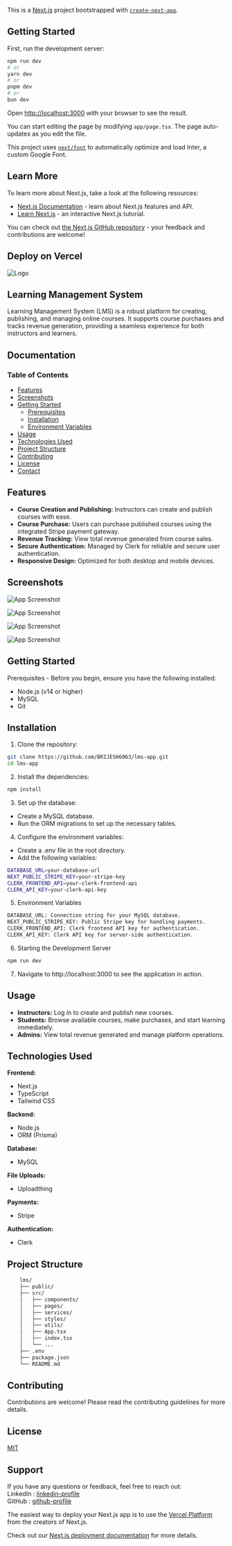This is a [Next.js](https://nextjs.org/) project bootstrapped with [`create-next-app`](https://github.com/vercel/next.js/tree/canary/packages/create-next-app).

## Getting Started

First, run the development server:

```bash
npm run dev
# or
yarn dev
# or
pnpm dev
# or
bun dev
```

Open [http://localhost:3000](http://localhost:3000) with your browser to see the result.

You can start editing the page by modifying `app/page.tsx`. The page auto-updates as you edit the file.

This project uses [`next/font`](https://nextjs.org/docs/basic-features/font-optimization) to automatically optimize and load Inter, a custom Google Font.

## Learn More

To learn more about Next.js, take a look at the following resources:

- [Next.js Documentation](https://nextjs.org/docs) - learn about Next.js features and API.
- [Learn Next.js](https://nextjs.org/learn) - an interactive Next.js tutorial.

You can check out [the Next.js GitHub repository](https://github.com/vercel/next.js/) - your feedback and contributions are welcome!

## Deploy on Vercel














![Logo](https://seamscloud.com/wp-content/uploads/2024/04/Blog-4-Whats-a-Learning-Management-System-LMS-Pillar-page-content.png)
## Learning Management System

Learning Management System (LMS) is a robust platform for creating, publishing, and managing online courses. It supports course purchases and tracks revenue generation, providing a seamless experience for both instructors and learners.


## Documentation

### Table of Contents
- [Features]()
- [Screenshots]()
- [Getting Started]()
    - [Prerequisites]()
    - [Installation]()
    - [Environment Variables]()
- [Usage]()
- [Technologies Used]()
- [Project Structure]()
- [Contributing]()
- [License]()
- [Contact]()



## Features

- **Course Creation and Publishing:** Instructors can create and publish courses with ease.
- **Course Purchase:** Users can purchase published courses using the integrated Stripe payment gateway.
- **Revenue Tracking:** View total revenue generated from course sales.
- **Secure Authentication:** Managed by Clerk for reliable and secure user authentication.
- **Responsive Design:** Optimized for both desktop and mobile devices.
## Screenshots

![App Screenshot](https://drive.google.com/file/d/1UdcEbWtaqvmUvssHM2OoClpHiJui5kDV/view?usp=drive_link)

![App Screenshot](https://drive.google.com/file/d/1I_5SiOv22Nun263FFUehkC7JNnAr5Adu/view?usp=drive_link)

![App Screenshot](https://drive.google.com/file/d/1s8aKzSRoiteKSF88koq6R6p32INUWFap/view?usp=drive_link)

![App Screenshot](https://drive.google.com/file/d/1dd2tvlQahVolkUiAl1yw2N-G5QVk2gsr/view?usp=drive_link)



## Getting Started
Prerequisites -
Before you begin, ensure you have the following installed:

- Node.js (v14 or higher)
- MySQL
- Git

## Installation
1. Clone the repository:
```bash
git clone https://github.com/BRIJESH6063/lms-app.git
cd lms-app
```
2. Install the dependencies:
```bash
npm install
```
3. Set up the database:
- Create a MySQL database.
- Run the ORM migrations to set up the necessary tables.

4. Configure the environment variables:
- Create a .env file in the root directory.
- Add the following variables:
```bash
DATABASE_URL=your-database-url
NEXT_PUBLIC_STRIPE_KEY=your-stripe-key
CLERK_FRONTEND_API=your-clerk-frontend-api
CLERK_API_KEY=your-clerk-api-key
```
5. Environment Variables
```bash
DATABASE_URL: Connection string for your MySQL database.
NEXT_PUBLIC_STRIPE_KEY: Public Stripe key for handling payments.
CLERK_FRONTEND_API: Clerk frontend API key for authentication.
CLERK_API_KEY: Clerk API key for server-side authentication.
```
6. Starting the Development Server
```bash
npm run dev
```
7. Navigate to http://localhost:3000 to see the application in action.


## Usage

- **Instructors:** Log in to create and publish new courses.
- **Students:** Browse available courses, make purchases, and start learning immediately.
- **Admins:** View total revenue generated and manage platform operations.




## Technologies Used

**Frontend:**
- Next.js
- TypeScript
- Tailwind CSS

**Backend:**
- Node.js
- ORM (Prisma)

**Database:**
- MySQL

**File Uploads:**
- Uploadthing

**Payments:**
- Stripe

**Authentication:**
- Clerk
## Project Structure
```bash
    lms/
    ├── public/
    ├── src/
    │   ├── components/
    │   ├── pages/
    │   ├── services/
    │   ├── styles/
    │   ├── utils/
    │   ├── App.tsx
    │   ├── index.tsx
    │   └── ...
    ├── .env
    ├── package.json
    └── README.md


```

## Contributing
Contributions are welcome! Please read the contributing guidelines for more details.

## License

[MIT](https://choosealicense.com/licenses/mit/)


## Support
If you have any questions or feedback, feel free to reach out:\
LinkedIn  : [linkedin-profile](https://www.linkedin.com/in/brijesh6063/) \
GitHub    : [github-profile](https://github.com/BRIJESH6063)


The easiest way to deploy your Next.js app is to use the [Vercel Platform](https://vercel.com/new?utm_medium=default-template&filter=next.js&utm_source=create-next-app&utm_campaign=create-next-app-readme) from the creators of Next.js.

Check out our [Next.js deployment documentation](https://nextjs.org/docs/deployment) for more details.
